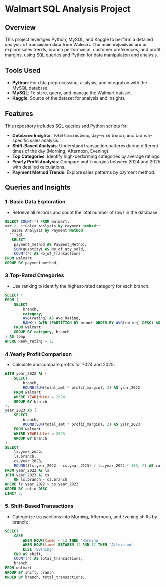 # Walmart SQL Analysis Project

## Overview
This project leverages Python, MySQL, and Kaggle to perform a detailed analysis of transaction data from Walmart. The main objectives are to explore sales trends, branch performance, customer preferences, and profit margins, using SQL queries and Python for data manipulation and analysis.

## Tools Used
- **Python**: For data preprocessing, analysis, and integration with the MySQL database.
- **MySQL**: To store, query, and manage the Walmart dataset.
- **Kaggle**: Source of the dataset for analysis and insights.

## Features
This repository includes SQL queries and Python scripts for:
- **Database Insights**: Total transactions, day-wise trends, and branch-specific sales analysis.
- **Shift-Based Analysis**: Understand transaction patterns during different times of the day (Morning, Afternoon, Evening).
- **Top Categories**: Identify high-performing categories by average ratings.
- **Yearly Profit Analysis**: Compare profit margins between 2024 and 2025 with detailed calculations.
- **Payment Method Trends**: Explore sales patterns by payment method.

## Queries and Insights

### 1. Basic Data Exploration
- Retrieve all records and count the total number of rows in the database.
```sql
SELECT COUNT(*) FROM walmart;
### 2. **Sales Analysis by Payment Method**
-  Sales Analysis by Payment Method
  ```sql
-  SELECT 
    payment_method AS Payment_Method,
    SUM(quantity) AS No_of_qty_sold,
    COUNT(*) AS No_of_Transactions
FROM walmart
GROUP BY payment_method;
```
### 3.**Top-Rated Categories**
- Use ranking to identify the highest-rated category for each branch.
```Sql
SELECT * 
FROM (
    SELECT 
        branch, 
        category, 
        AVG(rating) AS Avg_Rating,
        RANK() OVER (PARTITION BY branch ORDER BY AVG(rating) DESC) AS Rank_rating
    FROM walmart
    GROUP BY category, branch
) AS temp 
WHERE Rank_rating = 1;
```
### 4.**Yearly Profit Comparison**
- Calculate and compare profits for 2024 and 2025:
```SQL
WITH year_2022 AS (
    SELECT 
        branch, 
        ROUND(SUM(total_amt * profit_margin), 2) AS year_2022
    FROM walmart
    WHERE YEAR(date) = 2024
    GROUP BY branch
),
year_2023 AS (
    SELECT 
        branch, 
        ROUND(SUM(total_amt * profit_margin), 2) AS year_2023
    FROM walmart
    WHERE YEAR(date) = 2025
    GROUP BY branch
)
SELECT 
    ls.year_2022,
    ls.branch,
    cs.year_2023,
    ROUND((ls.year_2022 - cs.year_2023) / ls.year_2022 * 100, 2) AS ratio
FROM year_2022 AS ls
JOIN year_2023 AS cs
    ON ls.branch = cs.branch
WHERE ls.year_2022 > cs.year_2023
ORDER BY ratio DESC
LIMIT 5;
````
### **5. Shift-Based Transactions**
- Categorize transactions into Morning, Afternoon, and Evening shifts by branch:
```SQL
SELECT 
    CASE 
        WHEN HOUR(time) < 12 THEN 'Morning'
        WHEN HOUR(time) BETWEEN 12 AND 17 THEN 'Afternoon'
        ELSE 'Evening'
    END AS shift,
    COUNT(*) AS total_transactions,
    branch
FROM walmart
GROUP BY shift, branch
ORDER BY branch, total_transactions;
---
